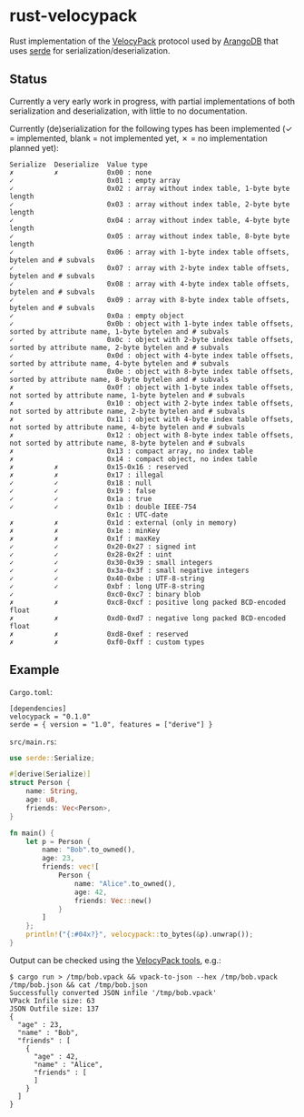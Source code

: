 # rust-velocypack

Rust implementation of the [VelocyPack](https://github.com/arangodb/velocypack)
protocol used by [ArangoDB](https://www.arangodb.com/) that uses
[serde](https://serde.rs/) for serialization/deserialization.


## Status

Currently a very early work in progress, with partial implementations of
both serialization and deserialization, with little to no documentation.

Currently (de)serialization for the following types has been implemented
(✓ = implemented, blank = not implemented yet, ✗ = no implementation
planned yet):

```
Serialize  Deserialize  Value type
✗          ✗            0x00 : none
✓                       0x01 : empty array
✓                       0x02 : array without index table, 1-byte byte length
✓                       0x03 : array without index table, 2-byte byte length
✓                       0x04 : array without index table, 4-byte byte length
✓                       0x05 : array without index table, 8-byte byte length
✓                       0x06 : array with 1-byte index table offsets, bytelen and # subvals
✓                       0x07 : array with 2-byte index table offsets, bytelen and # subvals
✓                       0x08 : array with 4-byte index table offsets, bytelen and # subvals
✓                       0x09 : array with 8-byte index table offsets, bytelen and # subvals
✓                       0x0a : empty object
✓                       0x0b : object with 1-byte index table offsets, sorted by attribute name, 1-byte bytelen and # subvals
✓                       0x0c : object with 2-byte index table offsets, sorted by attribute name, 2-byte bytelen and # subvals
✓                       0x0d : object with 4-byte index table offsets, sorted by attribute name, 4-byte bytelen and # subvals
✓                       0x0e : object with 8-byte index table offsets, sorted by attribute name, 8-byte bytelen and # subvals
✗                       0x0f : object with 1-byte index table offsets, not sorted by attribute name, 1-byte bytelen and # subvals
✗                       0x10 : object with 2-byte index table offsets, not sorted by attribute name, 2-byte bytelen and # subvals
✗                       0x11 : object with 4-byte index table offsets, not sorted by attribute name, 4-byte bytelen and # subvals
✗                       0x12 : object with 8-byte index table offsets, not sorted by attribute name, 8-byte bytelen and # subvals
✗                       0x13 : compact array, no index table
✗                       0x14 : compact object, no index table
✗          ✗            0x15-0x16 : reserved
✗          ✗            0x17 : illegal
✓          ✓            0x18 : null
✓          ✓            0x19 : false
✓          ✓            0x1a : true
✓          ✓            0x1b : double IEEE-754
                        0x1c : UTC-date
✗          ✗            0x1d : external (only in memory)
✗          ✗            0x1e : minKey
✗          ✗            0x1f : maxKey
✓          ✓            0x20-0x27 : signed int
✓          ✓            0x28-0x2f : uint
✓          ✓            0x30-0x39 : small integers
✓          ✓            0x3a-0x3f : small negative integers
✓          ✓            0x40-0xbe : UTF-8-string
✓          ✓            0xbf : long UTF-8-string
✓                       0xc0-0xc7 : binary blob
✗          ✗            0xc8-0xcf : positive long packed BCD-encoded float
✗          ✗            0xd0-0xd7 : negative long packed BCD-encoded float
✗          ✗            0xd8-0xef : reserved
✗          ✗            0xf0-0xff : custom types
```

## Example

`Cargo.toml`:

```
[dependencies]
velocypack = "0.1.0"
serde = { version = "1.0", features = ["derive"] }
```

`src/main.rs`:

```rust
use serde::Serialize;

#[derive(Serialize)]
struct Person {
    name: String,
    age: u8,
    friends: Vec<Person>,
}

fn main() {
    let p = Person {
        name: "Bob".to_owned(),
        age: 23,
        friends: vec![
            Person {
                name: "Alice".to_owned(),
                age: 42,
                friends: Vec::new()
            }
        ]
    };
    println!("{:#04x?}", velocypack::to_bytes(&p).unwrap());
}
```

Output can be checked using the
[VelocyPack tools](https://github.com/arangodb/velocypack/tree/master/tools),
e.g.:

```
$ cargo run > /tmp/bob.vpack && vpack-to-json --hex /tmp/bob.vpack /tmp/bob.json && cat /tmp/bob.json
Successfully converted JSON infile '/tmp/bob.vpack'
VPack Infile size: 63
JSON Outfile size: 137
{
  "age" : 23,
  "name" : "Bob",
  "friends" : [
    {
      "age" : 42,
      "name" : "Alice",
      "friends" : [
      ]
    }
  ]
}
```
